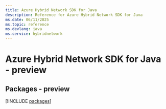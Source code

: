 ```yaml
---
title: Azure Hybrid Network SDK for Java
description: Reference for Azure Hybrid Network SDK for Java
ms.date: 06/11/2025
ms.topic: reference
ms.devlang: java
ms.service: hybridnetwork
---
```

# Azure Hybrid Network SDK for Java - preview
## Packages - preview
[!INCLUDE [packages](hybrid-network-index.md)]